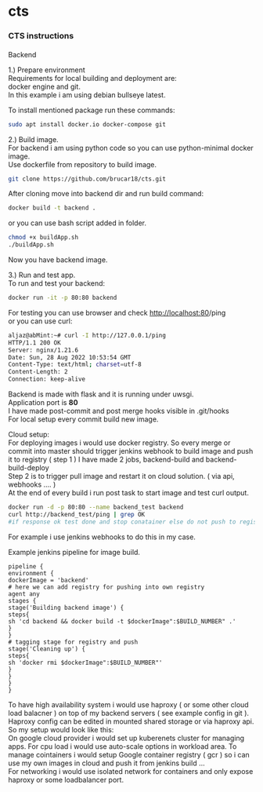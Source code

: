 # cts

### CTS instructions  


####   
Backend

1.) Prepare environment  
Requirements for local building and deployment are:  
docker engine and git.  
In this example i am using debian bullseye latest.  
  
To install mentioned package run these commands:

```Bash
sudo apt install docker.io docker-compose git
```

2.) Build image.  
For backend i am using python code so you can use python-minimal docker image.  
Use dockerfile from repository to build image.

```Bash
git clone https://github.com/brucar18/cts.git
```

After cloning move into backend dir and run build command:

```Bash
docker build -t backend .
```

or you can use bash script added in folder.

```Bash
chmod +x buildApp.sh
./buildApp.sh
```

Now you have backend image.  
  
3.) Run and test app.  
To run and test your backend:

```Bash
docker run -it -p 80:80 backend
```

For testing you can use browser and check [http://localhost:80](http://localhost:80)/ping  
or you can use curl:

```Bash
aljaz@abMint:~# curl -I http://127.0.0.1/ping
HTTP/1.1 200 OK
Server: nginx/1.21.6
Date: Sun, 28 Aug 2022 10:53:54 GMT
Content-Type: text/html; charset=utf-8
Content-Length: 2
Connection: keep-alive
```

Backend is made with flask and it is running under uwsgi.  
Application port is **80**  
I have made post-commit and post merge hooks visible in .git/hooks   
For local setup every commit build new image.  
  
Cloud setup:  
For deploying images i would use docker registry. So every merge or commit into master should trigger jenkins webhook to build image and push it to registry ( step 1 ) I have made 2 jobs, backend-build and backend-build-deploy  
Step 2 is to trigger pull image and restart it on cloud solution. ( via api, webhooks .... )  
At the end of every build i run post task to start image and test curl output. 

```Bash
docker run -d -p 80:80 --name backend_test backend
curl http://backend_test/ping | grep OK 
#if response ok test done and stop conatainer else do not push to registry and send error.

```

For example i use jenkins webhooks to do this in my case.  
  
Example jenkins pipeline for image build.

```
pipeline {
environment {
dockerImage = 'backend'
# here we can add registry for pushing into own registry
agent any
stages {
stage('Building backend image') {
steps{
sh 'cd backend && docker build -t $dockerImage":$BUILD_NUMBER" .'
}
}
# tagging stage for registry and push
stage('Cleaning up') {
steps{
sh 'docker rmi $dockerImage":$BUILD_NUMBER"'
}
}
}
}
```

To have high availability system i would use haproxy ( or some other cloud load balacner ) on top of my backend servers ( see example config in git ). Haproxy config can be edited in mounted shared storage or via haproxy api.  
So my setup would look like this:  
On google cloud provider i would set up kuberenets cluster for managing apps. For cpu load i would use auto-scale options in workload area. To manage cointainers i would setup Google container registry ( gcr ) so i can use my own images in cloud and push it from jenkins build ...   
For networking i would use isolated network for containers and only expose haproxy or some loadbalancer port.
